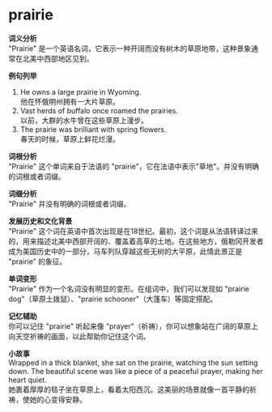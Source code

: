 # prairie

**词义分析**  
"Prairie" 是一个英语名词，它表示一种开阔而没有树木的草原地带，这种景象通常在北美中西部地区见到。

  

**例句列举**

  

1.  He owns a large prairie in Wyoming.  
    他在怀俄明州拥有一大片草原。
2.  Vast herds of buffalo once roamed the prairies.  
    以前，大群的水牛曾在这些草原上漫步。
3.  The prairie was brilliant with spring flowers.  
    春天的时候，草原上鲜花烂漫。

  

**词根分析**  
"Prairie" 这个单词来自于法语的 "prairie"，它在法语中表示"草地"。并没有明确的词根或者词缀。

  

**词缀分析**  
"Prairie" 并没有明确的词根或者词缀。

  

**发展历史和文化背景**  
"Prairie" 这个词在英语中首次出现是在18世纪。最初，这个词是从法语转译过来的，用来描述北美中西部开阔的、覆盖着高草的土地。在这些地方，俄勒冈开发者成为美国历史中的一部分，马车列队穿越这些无树的大平原，此情此景正是 "prairie" 的象征。

  

**单词变形**  
"Prairie" 作为一个名词没有明显的变形。在组词中，我们可以发现如 "prairie dog"（草原土拨鼠）、"prairie schooner"（大篷车）等固定搭配。

  

**记忆辅助**  
你可以记住 "prairie" 听起来像 "prayer"（祈祷），你可以想象站在广阔的草原上向天空祈祷的画面，以此帮助你记住这个词。

  

**小故事**  
Wrapped in a thick blanket, she sat on the prairie, watching the sun setting down. The beautiful scene was like a piece of a peaceful prayer, making her heart quiet.  
她裹着厚厚的毯子坐在草原上，看着太阳西沉。这美丽的场景就像一首平静的祈祷，使她的心变得安静。
